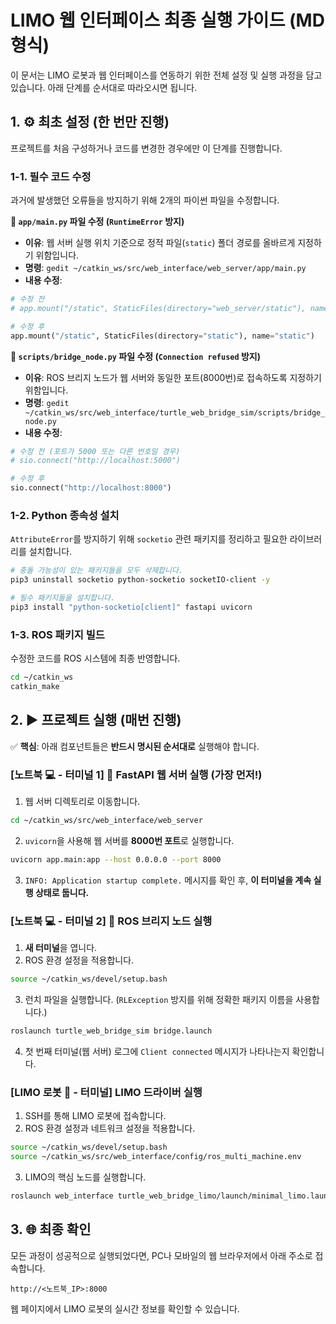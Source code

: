 

# LIMO 웹 인터페이스 최종 실행 가이드 (MD 형식)

이 문서는 LIMO 로봇과 웹 인터페이스를 연동하기 위한 전체 설정 및 실행 과정을 담고 있습니다. 아래 단계를 순서대로 따라오시면 됩니다.

## 1. ⚙️ 최초 설정 (한 번만 진행)

프로젝트를 처음 구성하거나 코드를 변경한 경우에만 이 단계를 진행합니다.

### 1-1. 필수 코드 수정

과거에 발생했던 오류들을 방지하기 위해 2개의 파이썬 파일을 수정합니다.

**📝 `app/main.py` 파일 수정 (`RuntimeError` 방지)**

* **이유**: 웹 서버 실행 위치 기준으로 정적 파일(`static`) 폴더 경로를 올바르게 지정하기 위함입니다.
* **명령**: `gedit ~/catkin_ws/src/web_interface/web_server/app/main.py`
* **내용 수정**:

```python
# 수정 전
# app.mount("/static", StaticFiles(directory="web_server/static"), name="static")

# 수정 후
app.mount("/static", StaticFiles(directory="static"), name="static")
```


**📝 `scripts/bridge_node.py` 파일 수정 (`Connection refused` 방지)**

* **이유**: ROS 브리지 노드가 웹 서버와 동일한 포트(8000번)로 접속하도록 지정하기 위함입니다.
* **명령**: `gedit ~/catkin_ws/src/web_interface/turtle_web_bridge_sim/scripts/bridge_node.py`
* **내용 수정**:

```python
# 수정 전 (포트가 5000 또는 다른 번호일 경우)
# sio.connect("http://localhost:5000")

# 수정 후
sio.connect("http://localhost:8000")
```


### 1-2. Python 종속성 설치

`AttributeError`를 방지하기 위해 `socketio` 관련 패키지를 정리하고 필요한 라이브러리를 설치합니다.

```bash
# 충돌 가능성이 있는 패키지들을 모두 삭제합니다.
pip3 uninstall socketio python-socketio socketIO-client -y

# 필수 패키지들을 설치합니다.
pip3 install "python-socketio[client]" fastapi uvicorn
```


### 1-3. ROS 패키지 빌드

수정한 코드를 ROS 시스템에 최종 반영합니다.

```bash
cd ~/catkin_ws
catkin_make
```


## 2. ▶️ 프로젝트 실행 (매번 진행)

✅ **핵심**: 아래 컴포넌트들은 **반드시 명시된 순서대로** 실행해야 합니다.

### [노트북 💻 - 터미널 1] 🚀 FastAPI 웹 서버 실행 (가장 먼저!)

1. 웹 서버 디렉토리로 이동합니다.

```bash
cd ~/catkin_ws/src/web_interface/web_server
```

2. `uvicorn`을 사용해 웹 서버를 **8000번 포트**로 실행합니다.

```bash
uvicorn app.main:app --host 0.0.0.0 --port 8000
```

3. `INFO: Application startup complete.` 메시지를 확인 후, **이 터미널을 계속 실행 상태로 둡니다.**

### [노트북 💻 - 터미널 2] 🌉 ROS 브리지 노드 실행

1. **새 터미널**을 엽니다.
2. ROS 환경 설정을 적용합니다.

```bash
source ~/catkin_ws/devel/setup.bash
```

3. 런치 파일을 실행합니다. (`RLException` 방지를 위해 정확한 패키지 이름을 사용합니다.)

```bash
roslaunch turtle_web_bridge_sim bridge.launch
```

4. 첫 번째 터미널(웹 서버) 로그에 `Client connected` 메시지가 나타나는지 확인합니다.

### [LIMO 로봇 🤖 - 터미널] LIMO 드라이버 실행

1. SSH를 통해 LIMO 로봇에 접속합니다.
2. ROS 환경 설정과 네트워크 설정을 적용합니다.

```bash
source ~/catkin_ws/devel/setup.bash
source ~/catkin_ws/src/web_interface/config/ros_multi_machine.env
```

3. LIMO의 핵심 노드를 실행합니다.

```bash
roslaunch web_interface turtle_web_bridge_limo/launch/minimal_limo.launch
```


## 3. 🌐 최종 확인

모든 과정이 성공적으로 실행되었다면, PC나 모바일의 웹 브라우저에서 아래 주소로 접속합니다.

```
http://<노트북_IP>:8000
```

웹 페이지에서 LIMO 로봇의 실시간 정보를 확인할 수 있습니다.

